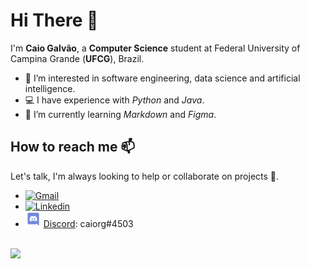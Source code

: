 # Hi There :wave:

I'm **Caio Galvão**, a **Computer Science** student at Federal University of Campina Grande (**UFCG**), Brazil.

- :eyes: I’m interested in software engineering, data science and artificial intelligence.
- :computer: I have experience with *Python* and *Java*.
- :pencil: I’m currently learning *Markdown* and *Figma*.

## How to reach me :mailbox:


Let's talk, I'm always looking to help or collaborate on projects :handshake:.

- [![Gmail](https://img.shields.io/badge/-Gmail-c14438?style=flat&logo=Gmail&logoColor=whit)](mailto:caio.galvao@ccc.ufcg.edu.br)
- [![Linkedin](https://img.shields.io/badge/-LinkedIn-blue?style=flat&logo=Linkedin&logoColor=white)](linkedin.com/in/caio-ribeiro-galvão-bb7a1452)
- <a><img height="25" src="https://raw.githubusercontent.com/github/explore/80688e429a7d4ef2fca1e82350fe8e3517d3494d/topics/discord/discord.png"> [Discord](https://discord.com/): caiorg#4503
  
<br/>

<a href="https://github.com/caio-galvao">
  <img height="180em" src="https://github-readme-stats.vercel.app/api?username=caio-galvao&theme=black&show_icons=false" />
</a>

<br/>

<!---
caio-galvao/caio-galvao is a ✨ special ✨ repository because its `README.md` (this file) appears on your GitHub profile.
You can click the Preview link to take a look at your changes.
--->
